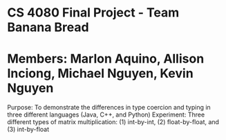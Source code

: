 # CS 4080 Final Project - Team Banana Bread
# Members: Marlon Aquino, Allison Inciong, Michael Nguyen, Kevin Nguyen

Purpose: To demonstrate the differences in type coercion and typing in three different languages (Java, C++, and Python)
Experiment: Three different types of matrix multiplication: (1) int-by-int, (2) float-by-float, and (3) int-by-float
